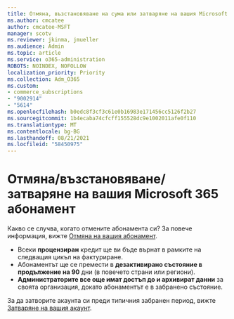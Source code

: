 ```yaml
---
title: Отмяна, възстановяване на сума или затваряне на вашия Microsoft 365 абонамент
ms.author: cmcatee
author: cmcatee-MSFT
manager: scotv
ms.reviewer: jkinma, jmueller
ms.audience: Admin
ms.topic: article
ms.service: o365-administration
ROBOTS: NOINDEX, NOFOLLOW
localization_priority: Priority
ms.collection: Adm_O365
ms.custom:
- commerce_subscriptions
- "9002914"
- "5614"
ms.openlocfilehash: b0edc8f3cf3c61e0b16983e171456cc5126f2b27
ms.sourcegitcommit: 1b4ecaba74cfcff155528dc9e1002011afe0f110
ms.translationtype: MT
ms.contentlocale: bg-BG
ms.lasthandoff: 08/21/2021
ms.locfileid: "58450975"
---
```

# <a name="cancelrefundclose-your-microsoft-365-subscription"></a>Отмяна/възстановяване/затваряне на вашия Microsoft 365 абонамент

Какво се случва, когато отмените абонамента си? За повече информация, вижте [Отмяна на вашия абонамент](https://docs.microsoft.com/microsoft-365/commerce/subscriptions/cancel-your-subscription?view=o365-worldwide).

- Всеки **процензиран** кредит ще ви бъде върнат в рамките на следващия цикъл на фактуриране.
- Абонаментът ще се премести в **дезактивирано състояние в продължение на 90** дни (в повечето страни или региони).
- **Администраторите все още имат достъп до и архивират данни** за своята организация, докато абонаментът е в забранено състояние.

За да затворите акаунта си преди типичния забранен период, вижте [Затваряне на вашия акаунт](https://docs.microsoft.com/microsoft-365/commerce/close-your-account?view=o365-worldwide).
